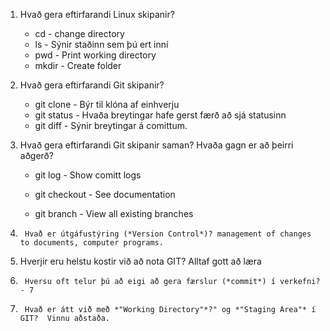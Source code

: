 1. Hvað gera eftirfarandi Linux skipanir?
	* cd - change directory
	* ls -  Sýnir staðinn sem þú ert inní
	* pwd - Print working directory
	* mkdir - Create folder

2. Hvað gera eftirfarandi Git skipanir?
	* git clone - Býr til klóna af einhverju
	* git status - Hvaða breytingar hafe gerst færð að sjá statusinn
	* git diff - Sýnir breytingar á comittum.

3. Hvað gera eftirfarandi Git skipanir saman? Hvaða gagn er að þeirri aðgerð?

    * git log - Show comitt logs

    * git checkout - See documentation

    * git branch - View all existing branches

4.      Hvað er útgáfustýring (*Version Control*)? management of changes to documents, computer programs.

5.  Hverjir eru helstu kostir við að nota GIT? Alltaf gott að læra

6.      Hversu oft telur þú að eigi að gera færslur (*commit*) í verkefni? - 7

7.      Hvað er átt við með *"Working Directory"*?" og *"Staging Area"* í GIT?  Vinnu aðstaða.   

​

​